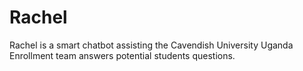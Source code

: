 # Rachel
Rachel is a smart chatbot assisting the Cavendish University Uganda Enrollment team answers potential students questions.
